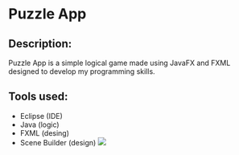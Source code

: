 # Puzzle App

## Description:
Puzzle App is a simple logical game made using JavaFX and FXML designed to develop my programming skills.

## Tools used:
- Eclipse (IDE)
- Java (logic)
- FXML (desing)
- Scene Builder (design)
![](images/puzzle.png)
